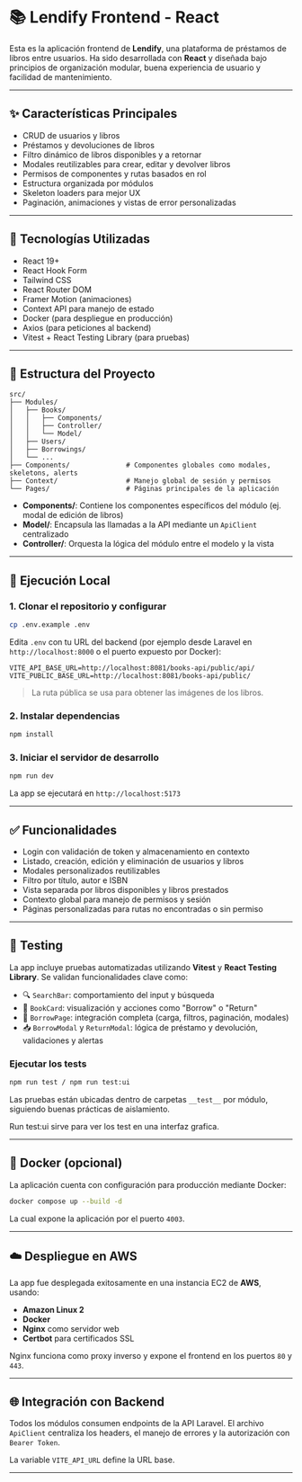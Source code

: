 
# 📚 Lendify Frontend - React

Esta es la aplicación frontend de **Lendify**, una plataforma de préstamos de libros entre usuarios. Ha sido desarrollada con **React** y diseñada bajo principios de organización modular, buena experiencia de usuario y facilidad de mantenimiento.

---

## ✨ Características Principales

- CRUD de usuarios y libros
- Préstamos y devoluciones de libros
- Filtro dinámico de libros disponibles y a retornar
- Modales reutilizables para crear, editar y devolver libros
- Permisos de componentes y rutas basados en rol
- Estructura organizada por módulos
- Skeleton loaders para mejor UX
- Paginación, animaciones y vistas de error personalizadas

---

## 🤝 Tecnologías Utilizadas

- React 19+
- React Hook Form
- Tailwind CSS
- React Router DOM
- Framer Motion (animaciones)
- Context API para manejo de estado
- Docker (para despliegue en producción)
- Axios (para peticiones al backend)
- Vitest + React Testing Library (para pruebas)

---

## 📁 Estructura del Proyecto

```
src/
├── Modules/
│   ├── Books/
│   │   ├── Components/
│   │   ├── Controller/
│   │   └── Model/
│   ├── Users/
│   ├── Borrowings/
│   └── ...
├── Components/              # Componentes globales como modales, skeletons, alerts
├── Context/                 # Manejo global de sesión y permisos
└── Pages/                   # Páginas principales de la aplicación
```

- **Components/**: Contiene los componentes específicos del módulo (ej. modal de edición de libros)
- **Model/**: Encapsula las llamadas a la API mediante un `ApiClient` centralizado
- **Controller/**: Orquesta la lógica del módulo entre el modelo y la vista

---

## 🚀 Ejecución Local

### 1. Clonar el repositorio y configurar

```bash
cp .env.example .env
```

Edita `.env` con tu URL del backend (por ejemplo desde Laravel en `http://localhost:8000` o el puerto expuesto por Docker):

```env
VITE_API_BASE_URL=http://localhost:8081/books-api/public/api/
VITE_PUBLIC_BASE_URL=http://localhost:8081/books-api/public/
```

> La ruta pública se usa para obtener las imágenes de los libros.

### 2. Instalar dependencias

```bash
npm install
```

### 3. Iniciar el servidor de desarrollo

```bash
npm run dev
```

La app se ejecutará en `http://localhost:5173`

---

## ✅ Funcionalidades

- Login con validación de token y almacenamiento en contexto
- Listado, creación, edición y eliminación de usuarios y libros
- Modales personalizados reutilizables
- Filtro por título, autor e ISBN
- Vista separada por libros disponibles y libros prestados
- Contexto global para manejo de permisos y sesión
- Páginas personalizadas para rutas no encontradas o sin permiso

---

## 🧪 Testing

La app incluye pruebas automatizadas utilizando **Vitest** y **React Testing Library**. Se validan funcionalidades clave como:

- 🔍 `SearchBar`: comportamiento del input y búsqueda
- 📖 `BookCard`: visualización y acciones como "Borrow" o "Return"
- 📄 `BorrowPage`: integración completa (carga, filtros, paginación, modales)
- 📥 `BorrowModal` y `ReturnModal`: lógica de préstamo y devolución, validaciones y alertas

### Ejecutar los tests

```bash
npm run test / npm run test:ui
```

Las pruebas están ubicadas dentro de carpetas `__test__` por módulo, siguiendo buenas prácticas de aislamiento.


Run test:ui sirve para ver los test en una interfaz grafica.

---

## 🐳 Docker (opcional)

La aplicación cuenta con configuración para producción mediante Docker:

```bash
docker compose up --build -d
```

La cual expone la aplicación por el puerto `4003`.

---

## ☁️ Despliegue en AWS

La app fue desplegada exitosamente en una instancia EC2 de **AWS**, usando:

- **Amazon Linux 2**
- **Docker**
- **Nginx** como servidor web
- **Certbot** para certificados SSL

Nginx funciona como proxy inverso y expone el frontend en los puertos `80` y `443`.

---

## 🌐 Integración con Backend

Todos los módulos consumen endpoints de la API Laravel. El archivo `ApiClient` centraliza los headers, el manejo de errores y la autorización con `Bearer Token`.

La variable `VITE_API_URL` define la URL base.

---
